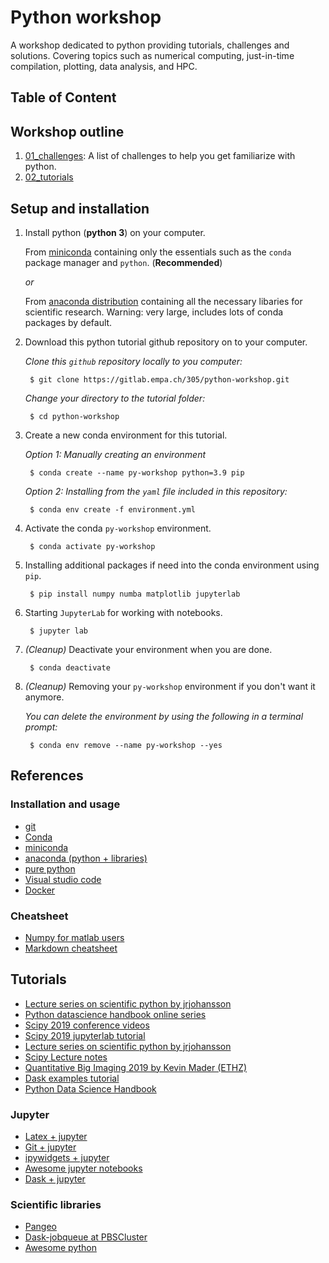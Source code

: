 
# Python workshop

A workshop dedicated to python providing tutorials, challenges and solutions. Covering topics such as numerical computing, just-in-time compilation, plotting, data analysis, and HPC.


## Table of Content


## Workshop outline

1. [01_challenges](01_challenges/README.md): A list of challenges to help you get familiarize with python.
2. [02_tutorials](02_tutorials/README.md)



## Setup and installation


1. Install python (**python 3**) on your computer.

    From [miniconda](https://conda.io/miniconda.html) containing only the essentials such as the `conda` package  manager and `python`. (**Recommended**) 
    
    *or*

    From [anaconda distribution](https://www.anaconda.com/download/) containing all the necessary libaries for scientific research. Warning: very large, includes lots of conda packages by default.
   
2. Download this python tutorial github repository on to your computer.

    *Clone this `github` repository locally to you computer:*
      
        $ git clone https://gitlab.empa.ch/305/python-workshop.git
      
    *Change your directory to the tutorial folder:*
      
        $ cd python-workshop
   
3. Create a new conda environment for this tutorial.

    *Option 1: Manually creating an environment*

        $ conda create --name py-workshop python=3.9 pip
    
    *Option 2: Installing from the `yaml` file included in this repository:*
    
        $ conda env create -f environment.yml
    
4. Activate the conda `py-workshop` environment.

        $ conda activate py-workshop

5. Installing additional packages if need into the conda environment using `pip`.

        $ pip install numpy numba matplotlib jupyterlab
    
6. Starting `JupyterLab` for working with notebooks.

        $ jupyter lab

6. *(Cleanup)* Deactivate your environment when you are done.

        $ conda deactivate 

7. *(Cleanup)* Removing your `py-workshop` environment if you don't want it anymore.

    *You can delete the environment by using the following in a terminal prompt:*

        $ conda env remove --name py-workshop --yes


## References

### Installation and usage

- [git](https://git-scm.com/)
- [Conda](https://conda.io/projects/conda/en/latest/index.html)
- [miniconda](https://docs.conda.io/en/latest/miniconda.html)
- [anaconda (python + libraries)](https://www.anaconda.com/distribution/)
- [pure python](https://www.python.org/downloads/)
- [Visual studio code](https://code.visualstudio.com/)
- [Docker](https://hub.docker.com/)

### Cheatsheet

- [Numpy for matlab users](https://docs.scipy.org/doc/numpy/user/numpy-for-matlab-users.html)
- [Markdown cheatsheet](https://github.com/adam-p/markdown-here/wiki/Markdown-Cheatsheet)

## Tutorials

- [Lecture series on scientific python by jrjohansson](https://github.com/jrjohansson/scientific-python-lectures)
- [Python datascience handbook online series](https://jakevdp.github.io/PythonDataScienceHandbook/index.html)
- [Scipy 2019 conference videos](https://www.youtube.com/user/EnthoughtMedia/videos)
- [Scipy 2019 jupyterlab tutorial](https://github.com/jupyterlab/scipy2019-jupyterlab-tutorial)
- [Lecture series on scientific python by jrjohansson](https://github.com/jrjohansson/scientific-python-lectures)
- [Scipy Lecture notes](https://scipy-lectures.org/)
- [Quantitative Big Imaging 2019 by Kevin Mader (ETHZ)](https://github.com/kmader/Quantitative-Big-Imaging-2019)
- [Dask examples tutorial](https://github.com/dask/dask-examples)
- [Python Data Science Handbook](https://jakevdp.github.io/PythonDataScienceHandbook/)

### Jupyter

- [Latex + jupyter](https://github.com/jupyterlab/jupyterlab-latex)
- [Git + jupyter](https://github.com/jupyterlab/jupyterlab-git)
- [ipywidgets + jupyter](https://github.com/jupyter-widgets/ipywidgets)
- [Awesome jupyter notebooks](https://github.com/markusschanta/awesome-jupyter)
- [Dask + jupyter](https://github.com/dask/dask-labextension)

### Scientific libraries

- [Pangeo](https://pangeo.io/)
- [Dask-jobqueue at PBSCluster](https://andersonbanihirwe.dev/talks/dask-jupyter-scipy-2019.html)
- [Awesome python](https://awesome-python.com)

